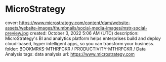 # MicroStrategy

cover: https://www.microstrategy.com/content/dam/website-assets/website-images/thumbnails/social-media-images/mstr-social-preview.jpg
created: October 3, 2022 5:06 AM (UTC)
description: MicroStrategy's BI and analytics platform helps enterprises build and deploy cloud-based, hyper intelligent apps, so you can transform your business.
folder: BOOKMRKS-MTHRFCKR / PRODUCTIVITY-MTHRFCKR / Data Analysis
tags: data analysis
url: https://www.microstrategy.com